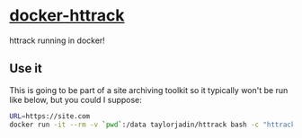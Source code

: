 # [docker-httrack](https://hub.docker.com/r/taylorjadin/httrack)
httrack running in docker!

## Use it
This is going to be part of a site archiving toolkit so it typically won't be run like below, but you could I suppose:

```bash
URL=https://site.com
docker run -it --rm -v `pwd`:/data taylorjadin/httrack bash -c "httrack --robots=0 $URL"
```

